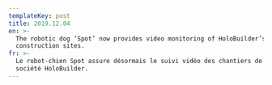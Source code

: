 ```yaml
---
templateKey: post
title: 2019.12.04
en: >-
  The robotic dog ‘Spot’ now provides video monitoring of HoloBuilder’s
  construction sites.
fr: >-
  Le robot-chien Spot assure désormais le suivi vidéo des chantiers de la
  société HoloBuilder.
---
```



